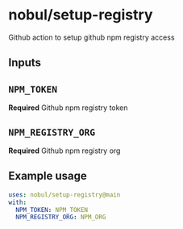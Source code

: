 # nobul/setup-registry

Github action to setup github npm registry access

## Inputs

## `NPM_TOKEN`

**Required** Github npm registry token

## `NPM_REGISTRY_ORG`

**Required** Github npm registry org

## Example usage

```yml
uses: nobul/setup-registry@main
with:
  NPM_TOKEN: NPM_TOKEN
  NPM_REGISTRY_ORG: NPM_ORG
```
